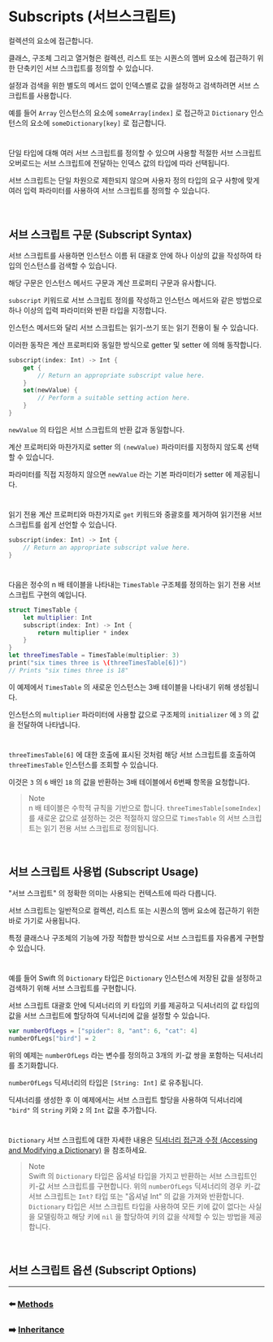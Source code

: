 # Subscripts (서브스크립트)

컬렉션의 요소에 접근합니다.

클래스, 구조체 그리고 열거형은 컬렉션, 리스트 또는 시퀀스의 멤버 요소에 접근하기 위한 단축키인 서브 스크립트를 정의할 수 있습니다.

설정과 검색을 위한 별도의 메서드 없이 인덱스별로 값을 설정하고 검색하려면 서브 스크립트를 사용합니다.

예를 들어 `Array` 인스턴스의 요소에 `someArray[index]` 로 접근하고 `Dictionary` 인스턴스의 요소에 `someDictionary[key]` 로 접근합니다.

#

단일 타입에 대해 여러 서브 스크립트를 정의할 수 있으며 사용할 적절한 서브 스크립트 오버로드는 서브 스크립트에 전달하는 인덱스 값의 타입에 따라 선택됩니다.

서브 스크립트는 단일 차원으로 제한되지 않으며 사용자 정의 타입의 요구 사항에 맞게 여러 입력 파라미터를 사용하여 서브 스크립트를 정의할 수 있습니다.

<br>

## 서브 스크립트 구문 (Subscript Syntax)

서브 스크립트를 사용하면 인스턴스 이름 뒤 대괄호 안에 하나 이상의 값을 작성하여 타입의 인스턴스를 검색할 수 있습니다.

해당 구문은 인스턴스 메서드 구문과 계산 프로퍼티 구문과 유사합니다.

`subscript` 키워드로 서브 스크립트 정의를 작성하고 인스턴스 메서드와 같은 방법으로 하나 이상의 입력 파라미터와 반환 타입을 지정합니다.

인스턴스 메서드와 달리 서브 스크립트는 읽기-쓰기 또는 읽기 전용이 될 수 있습니다.

이러한 동작은 계산 프로퍼티와 동일한 방식으로 getter 및 setter 에 의해 동작합니다.

~~~ swift
subscript(index: Int) -> Int {
    get {
        // Return an appropriate subscript value here.
    }
    set(newValue) {
        // Perform a suitable setting action here.
    }
}
~~~

`newValue` 의 타입은 서브 스크립트의 반환 값과 동일합니다.

계산 프로퍼티와 마찬가지로 setter 의 `(newValue)` 파라미터를 지정하지 않도록 선택할 수 있습니다.

파라미터를 직접 지정하지 않으면 `newValue` 라는 기본 파라미터가 setter 에 제공됩니다.

#

읽기 전용 계산 프로퍼티와 마찬가지로 `get` 키워드와 중괄호를 제거하여 읽기전용 서브 스크립트를 쉽게 선언할 수 있습니다.

~~~ swift
subscript(index: Int) -> Int {
    // Return an appropriate subscript value here.
}
~~~

#

다음은 정수의 n 배 테이블을 나타내는 `TimesTable` 구조체를 정의하는 읽기 전용 서브 스크립트 구현의 예입니다.

~~~ swift
struct TimesTable {
    let multiplier: Int
    subscript(index: Int) -> Int {
        return multiplier * index
    }
}
let threeTimesTable = TimesTable(multiplier: 3)
print("six times three is \(threeTimesTable[6])")
// Prints "six times three is 18"
~~~

이 예제에서 `TimesTable` 의 새로운 인스턴스는 3배 테이블을 나타내기 위해 생성됩니다.

인스턴스의 `multiplier` 파라미터에 사용할 값으로 구조체의 `initializer` 에 `3` 의 값을 전달하여 나타냅니다.

#

`threeTimesTable[6]` 에 대한 호출에 표시된 것처럼 해당 서브 스크립트를 호출하여 `threeTimesTable` 인스턴스를 조회할 수 있습니다.

이것은 `3` 의 `6` 배인 `18` 의 값을 반환하는 3배 테이블에서 6번째 항목을 요청합니다.

> Note    
> n 배 테이블은 수학적 규칙을 기반으로 합니다.
> `threeTimesTable[someIndex]` 를 새로운 값으로 설정하는 것은 적절하지 않으므로 `TimesTable` 의 서브 스크립트는 읽기 전용 서브 스크립트로 정의됩니다.

<br>

## 서브 스크립트 사용법 (Subscript Usage)

"서브 스크립트" 의 정확한 의미는 사용되는 컨텍스트에 따라 다릅니다.

서브 스크립트는 일반적으로 컬렉션, 리스트 또는 시퀀스의 멤버 요소에 접근하기 위한 바로 가기로 사용됩니다.

특정 클래스나 구조체의 기능에 가장 적합한 방식으로 서브 스크립트를 자유롭게 구현할 수 있습니다.

#

예를 들어 Swift 의 `Dictionary` 타입은 `Dictionary` 인스턴스에 저장된 값을 설정하고 검색하기 위해 서브 스크립트를 구현합니다.

서브 스크립트 대괄호 안에 딕셔너리의 키 타입의 키를 제공하고 딕셔너리의 값 타입의 값을 서브 스크립트에 할당하여 딕셔너리에 값을 설정할 수 있습니다.

~~~ swift
var numberOfLegs = ["spider": 8, "ant": 6, "cat": 4]
numberOfLegs["bird"] = 2
~~~

위의 예제는 `numberOfLegs` 라는 변수를 정의하고 3개의 키-값 쌍을 포함하는 딕셔너리를 초기화합니다.

`numberOfLegs` 딕셔너리의 타입은 `[String: Int]` 로 유추됩니다.

딕셔너리를 생성한 후 이 예제에서는 서브 스크립트 할당을 사용하여 딕셔너리에 `"bird"` 의 `String` 키와 `2` 의 `Int` 값을 추가합니다.

#

`Dictionary` 서브 스크립트에 대한 자세한 내용은 [딕셔너리 접근과 수정 (Accessing and Modifying a Dictionary)]() 을 참조하세요.

> Note    
> Swift 의 `Dictionary` 타입은 옵셔널 타입을 가지고 반환하는 서브 스크립트인 키-값 서브 스크립트를 구현합니다.
> 위의 `numberOfLegs` 딕셔너리의 경우 키-값 서브 스크립트는 `Int?` 타입 또는 "옵셔널 Int" 의 값을 가져와 반환합니다.
> `Dictionary` 타입은 서브 스크립트 타입을 사용하여 모든 키에 값이 없다는 사실을 모델링하고 해당 키에 `nil` 을 할당하여 키의 값을 삭제할 수 있는 방법을 제공합니다.

<br>

## 서브 스크립트 옵션 (Subscript Options)
































***

### ⬅️ [Methods](https://github.com/Developer-Nova/Swift-Documentation/blob/main/Swift%20Documentation/2.Language%20Guide/11.Methods.md)

### ➡️ [Inheritance](https://github.com/Developer-Nova/Swift-Documentation/blob/main/Swift%20Documentation/2.Language%20Guide/13.Inheritance.md)
